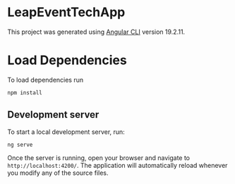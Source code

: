# LeapEventTechApp

This project was generated using [Angular CLI](https://github.com/angular/angular-cli) version 19.2.11.

# Load Dependencies

To load dependencies run

```bash
npm install
```

## Development server

To start a local development server, run:

```bash
ng serve
```

Once the server is running, open your browser and navigate to `http://localhost:4200/`. The application will automatically reload whenever you modify any of the source files.
